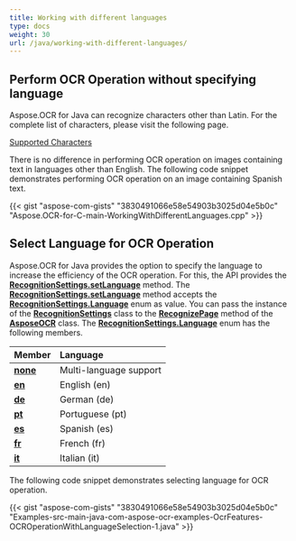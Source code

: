 ```yaml
---
title: Working with different languages
type: docs
weight: 30
url: /java/working-with-different-languages/
---
```


## Perform OCR Operation without specifying language

Aspose.OCR for Java can recognize characters other than Latin. For the complete list of characters, please visit the following page.

[Supported Characters](/ocr/java/supported-characters/)

There is no difference in performing OCR operation on images containing text in languages other than English. The following code snippet demonstrates performing OCR operation on an image containing Spanish text.

{{< gist "aspose-com-gists" "3830491066e58e54903b3025d04e5b0c" "Aspose.OCR-for-C-main-WorkingWithDifferentLanguages.cpp" >}}

## Select Language for OCR Operation

Aspose.OCR for Java provides the option to specify the language to increase the efficiency of the OCR operation. For this, the API provides the [**RecognitionSettings.setLanguage**](https://apireference.aspose.com/ocr/java/com.aspose.ocr/RecognitionSettings#setLanguage-com.aspose.ocr.RecognitionSettingsLanguage-) method. The [**RecognitionSettings.setLanguage**](https://apireference.aspose.com/ocr/java/com.aspose.ocr/RecognitionSettings#setLanguage-com.aspose.ocr.RecognitionSettingsLanguage-) method accepts the [**RecognitionSettings.Language**](https://apireference.aspose.com/ocr/java/com.aspose.ocr/RecognitionSettingsLanguage) enum as value. You can pass the instance of the [**RecognitionSettings**](https://apireference.aspose.com/ocr/java/com.aspose.ocr/RecognitionSettings) class to the [**RecognizePage**](https://apireference.aspose.com/ocr/java/com.aspose.ocr/AsposeOCR#RecognizePage-java.awt.image.BufferedImage-com.aspose.ocr.RecognitionSettings-) method of the [**AsposeOCR**](https://apireference.aspose.com/ocr/java/com.aspose.ocr/AsposeOCR) class. The [**RecognitionSettings.Language**](https://apireference.aspose.com/ocr/java/com.aspose.ocr/RecognitionSettingsLanguage) enum has the following members.

|Member|Language|
| :- | :- |
|[**none**](https://apireference.aspose.com/ocr/java/com.aspose.ocr/RecognitionSettingsLanguage#none)|Multi-language support|
|[**en**](https://apireference.aspose.com/ocr/java/com.aspose.ocr/RecognitionSettingsLanguage#en)|English (en)|
|[**de**](https://apireference.aspose.com/ocr/java/com.aspose.ocr/RecognitionSettingsLanguage#de)|German (de)|
|[**pt**](https://apireference.aspose.com/ocr/java/com.aspose.ocr/RecognitionSettingsLanguage#pt)|Portuguese (pt)|
|[**es**](https://apireference.aspose.com/ocr/java/com.aspose.ocr/RecognitionSettingsLanguage#es)|Spanish (es)|
|[**fr**](https://apireference.aspose.com/ocr/java/com.aspose.ocr/RecognitionSettingsLanguage#fr)|French (fr)|
|[**it**](https://apireference.aspose.com/ocr/java/com.aspose.ocr/RecognitionSettingsLanguage#it)|Italian (it)|

The following code snippet demonstrates selecting language for OCR operation.

{{< gist "aspose-com-gists" "3830491066e58e54903b3025d04e5b0c" "Examples-src-main-java-com-aspose-ocr-examples-OcrFeatures-OCROperationWithLanguageSelection-1.java" >}}
